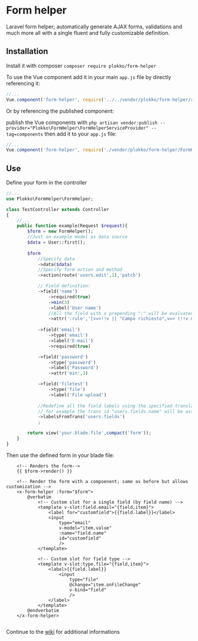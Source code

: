 # Form helper
Laravel form helper; automatically generate AJAX forms, validations and much more all with a single fluent and fully customizable definition.

## Installation
Install it with composer
`composer require plokko/form-helper`

To use the Vue component add it in your main `app.js` file by directly referencing it:
```javascript
//...
Vue.component('form-helper', require('../../vendor/plokko/form-helper/resources/components/FormHelper').default);
```
Or by referencing the published component:

publish the Vue components with `php artisan vendor:publish --provider="Plokko\FormHelper\FormHelperServiceProvider" --tag=components` then add it to your `app.js` file:
```javascript
//...
Vue.component('form-helper', require('./vendor/plokko/form-helper/FormHelper').default);
```

## Use

Define your form in the controller
```php
//...
use Plokko\FormHelper\FormHelper;

class TestController extends Controller
{
    //...
    public function example(Request $request){
        $form = new FormHelper();
        //Just an example model as data source
        $data = User::first();
        
        $form
            //Specify data
            ->data($data)
            //Specify form action and method
            ->action(route('users.edit',1),'patch')

            // Field definition:
            ->field('name')
                ->required(true)
                ->min(3)
                ->label('User name')
                //All the field with a prepending ":" will be evaluated as Javascript, usefull for defining functions
                ->attr(':rule','[v=>!!v || "Campo richiesto",v=> (!!v && v.length>=3)|| "Lunghezza minima 3ch"]')
            
            ->field('email')
                ->type('email')
                ->label('E-mail')
                ->required(true)

            ->field('password')
                ->type('password')
                ->label('Password')
                ->attr('min',3)

            ->field('filetest')
                ->type('file')
                ->label('File upload')
            
            //Redefine all the field labels using the specified translation array;
            // for example the trans id "users.fields.name" will be assigned as a label to "name"
            ->labelsFromTrans('users.fields')
            ;

        return view('your.blade.file',compact('form'));
    }
}
```

Then use the defined form in your blade file:
```blade
    <!-- Renders the form-->
    {{ $form->render() }}
    
    <!-- Render the form with a compoenent; same as before but allows customization -->
    <x-form-helper :form="$form">
        @verbatim
            <!-- Custom slot for a single field (by field name) -->
            <template v-slot:field.email="{field,item}">
                <label for="customfield">{{field.label}}</label>
                <input 
                    type="email" 
                    v-model="item.value" 
                    :name="field.name" 
                    id="customfield"
                    />
            </template>
           
            <!-- Custom slot for field type -->
            <template v-slot:type.file="{field,item}">
                <label>{{field.label}}
                    <input 
                        type="file" 
                        @change="item.onFileChange"
                        v-bind="field"
                        />
                </label>
            </template>
        @endverbatim
    </x-form-helper>
    
```

Continue to the [wiki](https://github.com/plokko/form-helper/wiki) for additional informations
